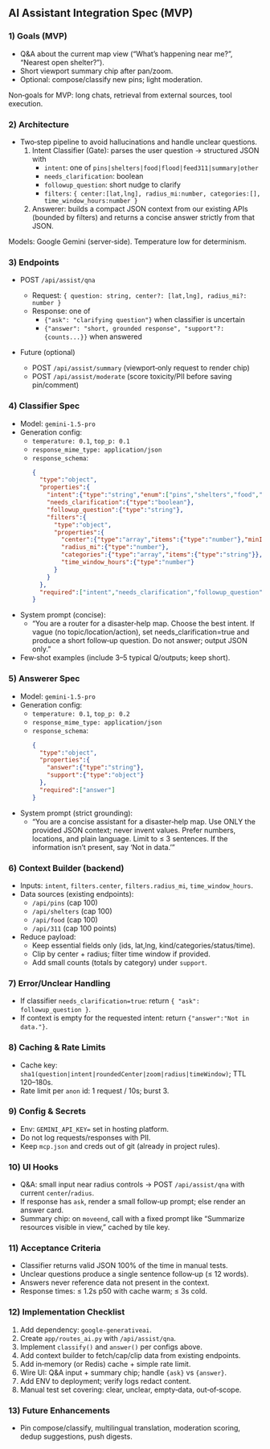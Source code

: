 ## AI Assistant Integration Spec (MVP)

### 1) Goals (MVP)
- Q&A about the current map view (“What’s happening near me?”, “Nearest open shelter?”).
- Short viewport summary chip after pan/zoom.
- Optional: compose/classify new pins; light moderation.

Non‑goals for MVP: long chats, retrieval from external sources, tool execution.

### 2) Architecture
- Two‑step pipeline to avoid hallucinations and handle unclear questions.
  1) Intent Classifier (Gate): parses the user question → structured JSON with
     - `intent`: one of `pins|shelters|food|flood|feed311|summary|other`
     - `needs_clarification`: boolean
     - `followup_question`: short nudge to clarify
     - `filters`: `{ center:[lat,lng], radius_mi:number, categories:[], time_window_hours:number }`
  2) Answerer: builds a compact JSON context from our existing APIs (bounded by filters) and returns a concise answer strictly from that JSON.

Models: Google Gemini (server‑side). Temperature low for determinism.

### 3) Endpoints
- POST `/api/assist/qna`
  - Request: `{ question: string, center?: [lat,lng], radius_mi?: number }`
  - Response: one of
    - `{"ask": "clarifying question"}` when classifier is uncertain
    - `{"answer": "short, grounded response", "support"?: {counts...}}` when answered

- Future (optional)
  - POST `/api/assist/summary` (viewport‑only request to render chip)
  - POST `/api/assist/moderate` (score toxicity/PII before saving pin/comment)

### 4) Classifier Spec
- Model: `gemini-1.5-pro`
- Generation config:
  - `temperature: 0.1`, `top_p: 0.1`
  - `response_mime_type: application/json`
  - `response_schema`:
    ```json
    {
      "type":"object",
      "properties":{
        "intent":{"type":"string","enum":["pins","shelters","food","flood","feed311","summary","other"]},
        "needs_clarification":{"type":"boolean"},
        "followup_question":{"type":"string"},
        "filters":{
          "type":"object",
          "properties":{
            "center":{"type":"array","items":{"type":"number"},"minItems":2,"maxItems":2},
            "radius_mi":{"type":"number"},
            "categories":{"type":"array","items":{"type":"string"}},
            "time_window_hours":{"type":"number"}
          }
        }
      },
      "required":["intent","needs_clarification","followup_question","filters"]
    }
    ```
- System prompt (concise):
  - “You are a router for a disaster‑help map. Choose the best intent. If vague (no topic/location/action), set needs_clarification=true and produce a short follow‑up question. Do not answer; output JSON only.”
- Few‑shot examples (include 3–5 typical Q/outputs; keep short).

### 5) Answerer Spec
- Model: `gemini-1.5-pro`
- Generation config:
  - `temperature: 0.1`, `top_p: 0.2`
  - `response_mime_type: application/json`
  - `response_schema`:
    ```json
    {
      "type":"object",
      "properties":{
        "answer":{"type":"string"},
        "support":{"type":"object"}
      },
      "required":["answer"]
    }
    ```
- System prompt (strict grounding):
  - “You are a concise assistant for a disaster‑help map. Use ONLY the provided JSON context; never invent values. Prefer numbers, locations, and plain language. Limit to ≤ 3 sentences. If the information isn’t present, say ‘Not in data.’”

### 6) Context Builder (backend)
- Inputs: `intent`, `filters.center`, `filters.radius_mi`, `time_window_hours`.
- Data sources (existing endpoints):
  - `/api/pins` (cap 100)
  - `/api/shelters` (cap 100)
  - `/api/food` (cap 100)
  - `/api/311` (cap 100 points)
- Reduce payload:
  - Keep essential fields only (ids, lat,lng, kind/categories/status/time).
  - Clip by center + radius; filter time window if provided.
  - Add small counts (totals by category) under `support`.

### 7) Error/Unclear Handling
- If classifier `needs_clarification=true`: return `{ "ask": followup_question }`.
- If context is empty for the requested intent: return `{"answer":"Not in data."}`.

### 8) Caching & Rate Limits
- Cache key: `sha1(question|intent|roundedCenter|zoom|radius|timeWindow)`; TTL 120–180s.
- Rate limit per `anon` id: 1 request / 10s; burst 3.

### 9) Config & Secrets
- Env: `GEMINI_API_KEY=` set in hosting platform.
- Do not log requests/responses with PII.
- Keep `mcp.json` and creds out of git (already in project rules).

### 10) UI Hooks
- Q&A: small input near radius controls → POST `/api/assist/qna` with current `center`/`radius`.
- If response has `ask`, render a small follow‑up prompt; else render an answer card.
- Summary chip: on `moveend`, call with a fixed prompt like “Summarize resources visible in view,” cached by tile key.

### 11) Acceptance Criteria
- Classifier returns valid JSON 100% of the time in manual tests.
- Unclear questions produce a single sentence follow‑up (≤ 12 words).
- Answers never reference data not present in the context.
- Response times: ≤ 1.2s p50 with cache warm; ≤ 3s cold.

### 12) Implementation Checklist
1. Add dependency: `google-generativeai`.
2. Create `app/routes_ai.py` with `/api/assist/qna`.
3. Implement `classify()` and `answer()` per configs above.
4. Add context builder to fetch/cap/clip data from existing endpoints.
5. Add in‑memory (or Redis) cache + simple rate limit.
6. Wire UI: Q&A input + summary chip; handle `{ask}` vs `{answer}`.
7. Add ENV to deployment; verify logs redact content.
8. Manual test set covering: clear, unclear, empty‑data, out‑of‑scope.

### 13) Future Enhancements
- Pin compose/classify, multilingual translation, moderation scoring, dedup suggestions, push digests.


